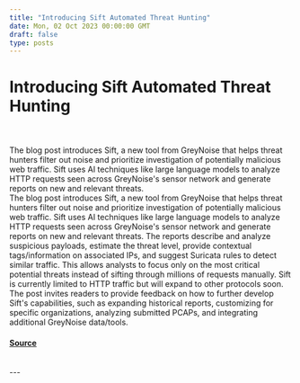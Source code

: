 ```yaml
---
title: "Introducing Sift Automated Threat Hunting"
date: Mon, 02 Oct 2023 00:00:00 GMT
draft: false
type: posts
---
```

# Introducing Sift Automated Threat Hunting

<br/>

<br/>
The blog post introduces Sift, a new tool from GreyNoise that helps threat hunters filter out noise and prioritize investigation of potentially malicious web traffic. Sift uses AI techniques like large language models to analyze HTTP requests seen across GreyNoise's sensor network and generate reports on new and relevant threats.
<br/>
The blog post introduces Sift, a new tool from GreyNoise that helps threat hunters filter out noise and prioritize investigation of potentially malicious web traffic. Sift uses AI techniques like large language models to analyze HTTP requests seen across GreyNoise's sensor network and generate reports on new and relevant threats. The reports describe and analyze suspicious payloads, estimate the threat level, provide contextual tags/information on associated IPs, and suggest Suricata rules to detect similar traffic. This allows analysts to focus only on the most critical potential threats instead of sifting through millions of requests manually. Sift is currently limited to HTTP traffic but will expand to other protocols soon. The post invites readers to provide feedback on how to further develop Sift's capabilities, such as expanding historical reports, customizing for specific organizations, analyzing submitted PCAPs, and integrating additional GreyNoise data/tools.

#### [Source](https://www.greynoise.io/blog/introducing-sift-automated-threat-hunting)

<br/>
---
